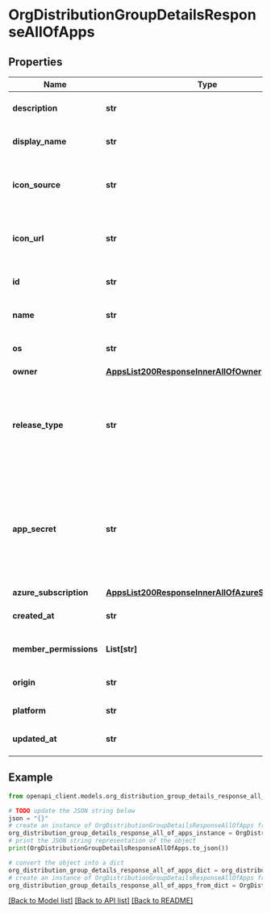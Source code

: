 # OrgDistributionGroupDetailsResponseAllOfApps


## Properties

Name | Type | Description | Notes
------------ | ------------- | ------------- | -------------
**description** | **str** | The description of the app | [optional] 
**display_name** | **str** | The display name of the app | 
**icon_source** | **str** | The string representation of the source of the app&#39;s icon | [optional] 
**icon_url** | **str** | The string representation of the URL pointing to the app&#39;s icon | [optional] 
**id** | **str** | The unique ID (UUID) of the app | 
**name** | **str** | The name of the app used in URLs | 
**os** | **str** | The OS the app will be running on | 
**owner** | [**AppsList200ResponseInnerAllOfOwner**](AppsList200ResponseInnerAllOfOwner.md) |  | 
**release_type** | **str** | A one-word descriptive release-type value that starts with a capital letter but is otherwise lowercase | [optional] 
**app_secret** | **str** | A unique and secret key used to identify the app in communication with the ingestion endpoint for crash reporting and analytics | 
**azure_subscription** | [**AppsList200ResponseInnerAllOfAzureSubscription**](AppsList200ResponseInnerAllOfAzureSubscription.md) |  | [optional] 
**created_at** | **str** | The created date of this app | [optional] 
**member_permissions** | **List[str]** | The permissions of the calling user | [optional] 
**origin** | **str** | The creation origin of this app | 
**platform** | **str** | The platform of the app | 
**updated_at** | **str** | The last updated date of this app | [optional] 

## Example

```python
from openapi_client.models.org_distribution_group_details_response_all_of_apps import OrgDistributionGroupDetailsResponseAllOfApps

# TODO update the JSON string below
json = "{}"
# create an instance of OrgDistributionGroupDetailsResponseAllOfApps from a JSON string
org_distribution_group_details_response_all_of_apps_instance = OrgDistributionGroupDetailsResponseAllOfApps.from_json(json)
# print the JSON string representation of the object
print(OrgDistributionGroupDetailsResponseAllOfApps.to_json())

# convert the object into a dict
org_distribution_group_details_response_all_of_apps_dict = org_distribution_group_details_response_all_of_apps_instance.to_dict()
# create an instance of OrgDistributionGroupDetailsResponseAllOfApps from a dict
org_distribution_group_details_response_all_of_apps_from_dict = OrgDistributionGroupDetailsResponseAllOfApps.from_dict(org_distribution_group_details_response_all_of_apps_dict)
```
[[Back to Model list]](../README.md#documentation-for-models) [[Back to API list]](../README.md#documentation-for-api-endpoints) [[Back to README]](../README.md)


